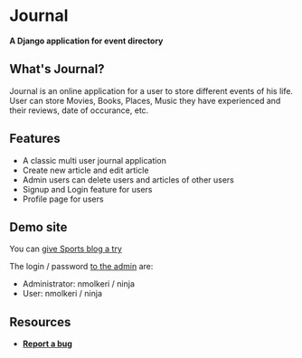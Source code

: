 # Journal

**A Django application for event directory**

## What's Journal?

Journal is an online application for a user to store different events of his life. User can store Movies, Books, Places, Music they have experienced and their reviews, date of occurance, etc. 

## Features

- A classic multi user journal application
- Create new article and edit article
- Admin users can delete users and articles of other users
- Signup and Login feature for users
- Profile page for users


## Demo site

You can [give Sports blog a try](198.199.94.238:3000/)

The login / password [to the admin](198.199.94.238:3000/admin)
are:

- Administrator: nmolkeri / ninja
- User: nmolkeri / ninja

## Resources

- [**Report a bug**](https://github.com/nmolkeri/journal/issues)
